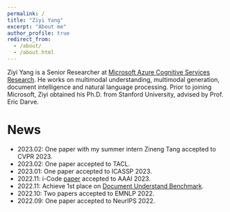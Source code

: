 ```yaml
---
permalink: /
title: "Ziyi Yang"
excerpt: "About me"
author_profile: true
redirect_from:
  - /about/
  - /about.html
---
```

Ziyi Yang is a Senior Researcher at [Microsoft Azure Cognitive Services Research](https://www.microsoft.com/en-us/research/group/cognitive-services-research/). He works on multimodal understanding, multimodal generation, document intelligence and natural language processing. Prior to joining Microsoft, Ziyi obtained his Ph.D. from Stanford University, advised by Prof. Eric Darve.

News
======
* 2023.02: One paper with my summer intern Zineng Tang accepted to CVPR 2023.
* 2023.02: One paper accepted to TACL.
* 2023.01: One paper accepted to ICASSP 2023.
* 2022.11: i-Code [paper](https://arxiv.org/abs/2205.01818) accepted to AAAI 2023.
* 2022.11: Achieve 1st place on [Document Understand Benchmark](https://duebenchmark.com/leaderboard).
* 2022.10: Two papers accepted to EMNLP 2022.
* 2022.09: One paper accepted to NeurIPS 2022.
